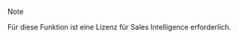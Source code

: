 <!-- markdownlint-disable-file MD041 -->
> [!NOTE]
> Für diese Funktion ist eine Lizenz für Sales Intelligence erforderlich.
